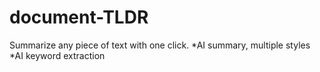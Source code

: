 # document-TLDR

Summarize any piece of text with one click.
*AI summary, multiple styles
*AI keyword extraction
